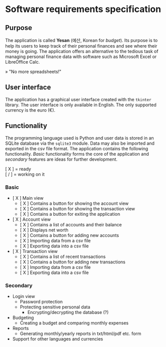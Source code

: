 # Software requirements specification

## Purpose

The application is called **Yesan** (예산, Korean for *budget*). Its purpose is to help its users to keep track of their personal finances and see where their money is going. The application offers an alternative to the tedious task of managing personal finance data with software such as Microsoft Excel or LibreOffice Calc.

» "No more spreadsheets!"

## User interface

The application has a graphical user interface created with the `tkinter` library. The user interface is only available in English. The only supported currency is the euro (€).

## Functionality

The programming language used is Python and user data is stored in an SQLite database via the `sqlite3` module. Data may also be imported and exported in the csv file format. The application contains the following functionality. *Basic* functionality forms the core of the application and *secondary* features are ideas for further development.

[ X ] = ready  
[ / ] = working on it

### Basic

- [ X ] Main view
  - [ X ] Contains a button for showing the account view
  - [ X ] Contains a button for showing the transaction view
  - [ X ] Contains a button for exiting the application
- [ X ] Account view
  - [ X ] Contains a list of accounts and their balance
  - [ X ] Displays net worth
  - [ X ] Contains a button for adding new accounts
  - [ X ] Importing data from a csv file
  - [ X ] Exporting data into a csv file
- [ X ] Transaction view
  - [ X ] Contains a list of recent transactions
  - [ X ] Contains a button for adding new transactions
  - [ X ] Importing data from a csv file
  - [ X ] Exporting data into a csv file

### Secondary

- Login view
  - Password protection
  - Protecting sensitive personal data
    - Encrypting/decrypting the database (?)
- Budgeting
  - Creating a budget and comparing monthly expenses
- Reports
  - Generating monthly/yearly reports in txt/html/pdf etc. form
- Support for other languages and currencies
